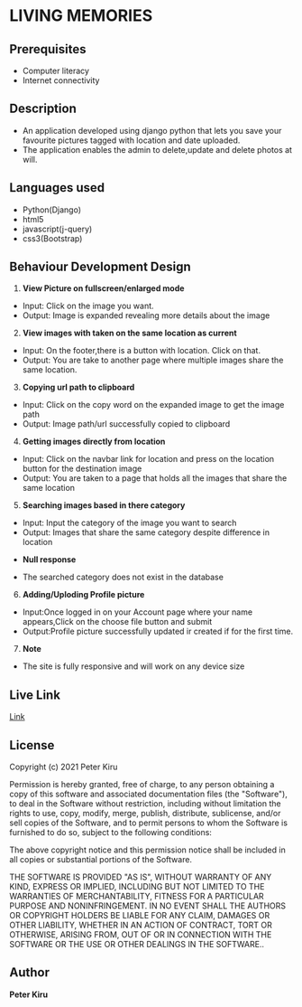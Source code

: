 # LIVING MEMORIES


## Prerequisites
* Computer literacy
* Internet connectivity


## Description
* An application developed using django python that lets you save your favourite pictures tagged with location and date uploaded.
* The application enables the admin to delete,update and delete photos at will.

## Languages used
* Python(Django)
* html5
* javascript(j-query)
* css3(Bootstrap)


## Behaviour Development Design
1. **View Picture on fullscreen/enlarged mode**
* Input: Click on the image you want.
* Output: Image is expanded revealing more details about the image

2. **View images with taken on the same location as current**
* Input: On the footer,there is a button with location. Click on that.
* Output: You are take to another page where multiple images share the same location.

3. **Copying url path to clipboard**
* Input: Click on the copy word on the expanded image to get the image path
* Output: Image path/url successfully copied to clipboard

4. **Getting images directly from location**
* Input: Click on the navbar link for location and press on the location button for the destination image
* Output: You are taken to a page that holds all the images that share the same location

5. **Searching images based in there category**
* Input: Input the category of the image you want to search
* Output: Images that share the same category despite difference in location
+ **Null response**
* The searched category does not exist in the database

6. **Adding/Uploding Profile picture**
* Input:Once logged in on your Account page where your name appears,Click on the choose file button and submit
* Output:Profile picture successfully updated ir created if for the first time.


7. **Note**
+ The site is fully responsive and will work on any device size

## Live Link
[Link]()


## License
Copyright (c) 2021 Peter Kiru

Permission is hereby granted, free of charge, to any person obtaining
a copy of this software and associated documentation files (the
"Software"), to deal in the Software without restriction, including
without limitation the rights to use, copy, modify, merge, publish,
distribute, sublicense, and/or sell copies of the Software, and to
permit persons to whom the Software is furnished to do so, subject to
the following conditions:

The above copyright notice and this permission notice shall be
included in all copies or substantial portions of the Software.

THE SOFTWARE IS PROVIDED "AS IS", WITHOUT WARRANTY OF ANY KIND,
EXPRESS OR IMPLIED, INCLUDING BUT NOT LIMITED TO THE WARRANTIES OF
MERCHANTABILITY, FITNESS FOR A PARTICULAR PURPOSE AND
NONINFRINGEMENT. IN NO EVENT SHALL THE AUTHORS OR COPYRIGHT HOLDERS BE
LIABLE FOR ANY CLAIM, DAMAGES OR OTHER LIABILITY, WHETHER IN AN ACTION
OF CONTRACT, TORT OR OTHERWISE, ARISING FROM, OUT OF OR IN CONNECTION
WITH THE SOFTWARE OR THE USE OR OTHER DEALINGS IN THE SOFTWARE..

## Author
**Peter Kiru**
